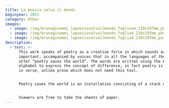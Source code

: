 ```yaml
---
title: La poesia salva il mondo
beginyear: 2023
category: Other
images:
  - image: /img/brunaginammi_lapoesiasalvailmondo_foglioa4_210x297mm_ph©rolandopaologuerzoni-2.png
  - image: /img/brunaginammi_lapoesiasalvailmondo_foglia4_210x297mm_ph©rolandopaologuerzoni.png
  - image: /img/brunaginammi_lapoesiasalvailmondo_foglia4_210x297mm_particolare_ph©rolandopaologuerzoni.png
description:
  - text: >-
      This work speaks of poetry as a creative force in which sounds are also
      important, accompanied by voices that in all the languages of the world
      utter “poetry saves the world”. The words are written using the Braille
      alphabet to express the concept of difference, in fact poetry is expressed
      in verse, unlike prose which does not need this tool.


      Poetry saves the world is an installation consisting of a stack of white paper sheets (21.1x29.27cm) with an embossed Braille alphabet inscription (Poetry Saves the World) positioned on a pedestal and an audio recording playing in the room.


      Viewers are free to take the sheets of paper.
---
```

